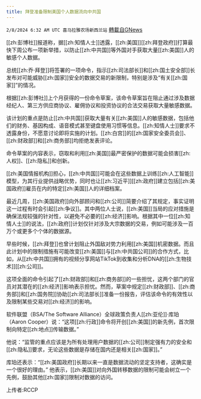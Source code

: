 ```yaml
---
title: 拜登准备限制美国个人数据流向中共国
---
```

`2/8/2024 6:32 AM UTC 喜马拉雅农场新西兰站` [轉載自GNews](https://gnews.org/articles/2291713)

[[zh:彭博社]]报道称，据[[zh:知情人士]]透露，[[zh:美国]][[zh:拜登政府]]打算最快下周公布一项新举措，以防止[[zh:中共国]]等外国对手获取大量[[zh:美国]]人的敏感个人数据。

总统[[zh:乔·拜登]]将签署的一项命令，指示[[zh:司法部长]]和[[zh:国土安全部]]长发布对可能威胁[[zh:国家]]安全的数据交易的新限制，特别是涉及“有关[[zh:国家]]”的情况。

根据[[zh:彭博社]]上个月获得的一份命令草案，该命令草案旨在阻止通过涉及数据经纪人、第三方供应商协议、雇佣协议和投资协议的合法交易获取大量敏感数据。

该计划的重点是防止[[zh:中共国]]获取大量有关[[zh:美国]]人的敏感数据，包括他们的财务、基因构成、语音模式甚至键盘使用习惯等信息。[[zh:知情人士]]要求不透露身份，不愿意讨论即将实施的计划。[[zh:白宫]]的[[zh:国家安全委员会]]、[[zh:财政部]]和[[zh:商务部]]均拒绝发表评论。

命令草案的内容表示，窃取和利用[[zh:美国]]最严密保护的数据可能会损害[[zh:人权]]、[[zh:隐私]]和创新。

[[zh:美国情报机构]]担心，[[zh:中共国]]可能会在这些数据上训练[[zh:人工智能]]模型，为其行业提供战略优势，同时也让[[zh:习近平]][[zh:政府]]建立包括[[zh:美国政府]]雇员在内的特定[[zh:美国]]人的详细档案。

最近几周，[[zh:美国政府]]向外部顾问和[[zh:公司]]简要介绍了其规定，事实证明这一过程有时会引起[[zh:争议]]。其中两位人士说，[[zh:美国]]当局的应对措施是确保法规较强的针对性，以避免不必要的[[zh:经济]]影响。根据其中一位[[zh:知情人士]]的说法，[[zh:政府]]计划仅针对涉及大宗数据的交易，例如可能涉及一百万个或更多个个体的数据源。

早些时候，[[zh:拜登]]也曾计划阻止外国敌对势力利用[[zh:美国]]机密数据。而且此计划中的限制措施有可能改变[[zh:美国]]与[[zh:中共国公司]]的合作方式，比如，从[[zh:中共国]]拥有的视频分享网站TikTok到收集和分析DNA的[[zh:生物技术]][[zh:公司]]。

这项全面的命令引起了[[zh:财政部]]和[[zh:商务部]]的一些担忧，这两个部门的官员对其潜在的[[zh:经济]]影响表示担忧。然而，草案中规定[[zh:财政部]]、[[zh:商务部]]和[[zh:国务院]]协助[[zh:司法部长]]准备一份报告，评估该命令的有效性以及限制某些交易对[[zh:经济]]的影响。

软件联盟（BSA/The Software Alliance）全球政策负责人[[zh:亚伦]]·库珀（Aaron Cooper）说：“这项[[zh:行政]]命令将开创[[zh:美国]]的新先例，首次限制向特定[[zh:地点]]传输数据。”

他说：“监管的重点应该是为所有处理用户数据的[[zh:公司]]制定强有力的安全和[[zh:隐私]]要求，无论这些数据是存储在国内还是相关[[zh:国家]]。”

库珀还表示：“[[zh:美国政府]]长期以来一直是数据流动的坚定支持者，这确实是一个很好的理由。” 他表示，[[zh:美国]]对向外国转移数据的限制可能会树立一个先例，鼓励其他[[zh:国家]]限制对数据的访问。

上传者:RCCP
